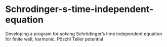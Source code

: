 # Schrodinger-s-time-independent-equation
Developing a program for solving Schrödinger’s time independent equation for finite well, harmonic, Pöschl Teller potential
